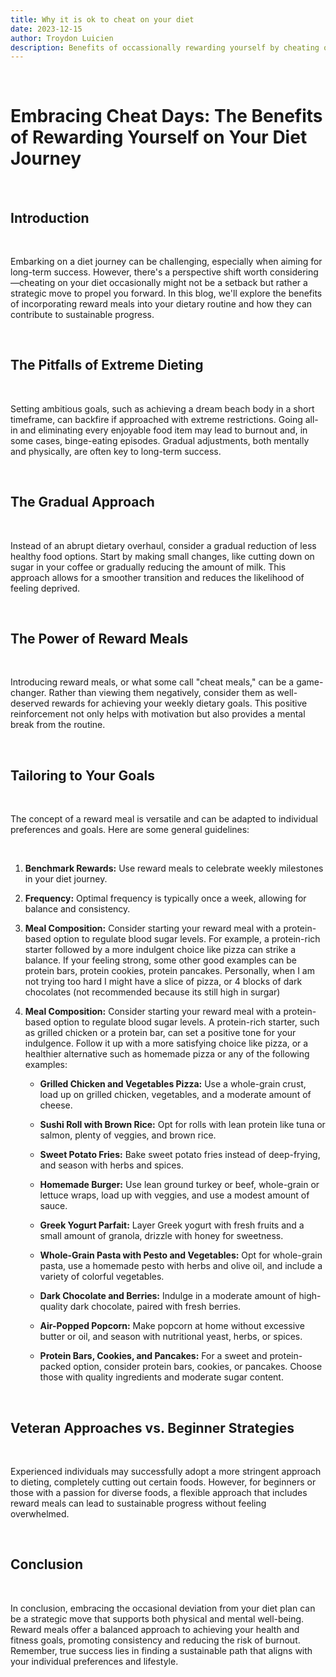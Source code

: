 ```yaml
---
title: Why it is ok to cheat on your diet
date: 2023-12-15
author: Troydon Luicien
description: Benefits of occassionally rewarding yourself by cheating on your diet
---
```


&nbsp;

# Embracing Cheat Days: The Benefits of Rewarding Yourself on Your Diet Journey

&nbsp;

## Introduction

&nbsp;

Embarking on a diet journey can be challenging, especially when aiming for long-term success. However, there's a perspective shift worth considering—cheating on your diet occasionally might not be a setback but rather a strategic move to propel you forward. In this blog, we'll explore the benefits of incorporating reward meals into your dietary routine and how they can contribute to sustainable progress.

&nbsp;

## The Pitfalls of Extreme Dieting

&nbsp;

Setting ambitious goals, such as achieving a dream beach body in a short timeframe, can backfire if approached with extreme restrictions. Going all-in and eliminating every enjoyable food item may lead to burnout and, in some cases, binge-eating episodes. Gradual adjustments, both mentally and physically, are often key to long-term success.

&nbsp;

## The Gradual Approach

&nbsp;

Instead of an abrupt dietary overhaul, consider a gradual reduction of less healthy food options. Start by making small changes, like cutting down on sugar in your coffee or gradually reducing the amount of milk. This approach allows for a smoother transition and reduces the likelihood of feeling deprived.

&nbsp;

## The Power of Reward Meals

&nbsp;

Introducing reward meals, or what some call "cheat meals," can be a game-changer. Rather than viewing them negatively, consider them as well-deserved rewards for achieving your weekly dietary goals. This positive reinforcement not only helps with motivation but also provides a mental break from the routine.

&nbsp;

## Tailoring to Your Goals

&nbsp;

The concept of a reward meal is versatile and can be adapted to individual preferences and goals. Here are some general guidelines:

&nbsp;

1. **Benchmark Rewards:** Use reward meals to celebrate weekly milestones in your diet journey.
2. **Frequency:** Optimal frequency is typically once a week, allowing for balance and consistency.
3. **Meal Composition:** Consider starting your reward meal with a protein-based option to regulate blood sugar levels. For example, a protein-rich starter followed by a more indulgent choice like pizza can strike a balance. If your feeling strong, some other good examples can be protein bars, protein cookies, protein pancakes. Personally, when I am not trying too hard I might have a slice of pizza, or
   4 blocks of dark chocolates (not recommended because its still high in surgar)
4. **Meal Composition:** Consider starting your reward meal with a protein-based option to regulate blood sugar levels.
   A protein-rich starter, such as grilled chicken or a protein bar, can set a positive tone for your indulgence. Follow it up with a more satisfying choice like pizza, or a healthier alternative such as homemade pizza or any of the following examples:

   - **Grilled Chicken and Vegetables Pizza:** Use a whole-grain crust, load up on grilled chicken, vegetables, and a moderate amount of cheese.

   - **Sushi Roll with Brown Rice:** Opt for rolls with lean protein like tuna or salmon, plenty of veggies, and brown rice.

   - **Sweet Potato Fries:** Bake sweet potato fries instead of deep-frying, and season with herbs and spices.

   - **Homemade Burger:** Use lean ground turkey or beef, whole-grain or lettuce wraps, load up with veggies, and use a modest amount of sauce.

   - **Greek Yogurt Parfait:** Layer Greek yogurt with fresh fruits and a small amount of granola, drizzle with honey for sweetness.

   - **Whole-Grain Pasta with Pesto and Vegetables:** Opt for whole-grain pasta, use a homemade pesto with herbs and olive oil, and include a variety of colorful vegetables.

   - **Dark Chocolate and Berries:** Indulge in a moderate amount of high-quality dark chocolate, paired with fresh berries.

   - **Air-Popped Popcorn:** Make popcorn at home without excessive butter or oil, and season with nutritional yeast, herbs, or spices.

   - **Protein Bars, Cookies, and Pancakes:** For a sweet and protein-packed option, consider protein bars, cookies, or pancakes. Choose those with quality ingredients and moderate sugar content.

&nbsp;

## Veteran Approaches vs. Beginner Strategies

&nbsp;

Experienced individuals may successfully adopt a more stringent approach to dieting, completely cutting out certain foods. However, for beginners or those with a passion for diverse foods, a flexible approach that includes reward meals can lead to sustainable progress without feeling overwhelmed.

&nbsp;

## Conclusion

&nbsp;

In conclusion, embracing the occasional deviation from your diet plan can be a strategic move that supports both physical and mental well-being. Reward meals offer a balanced approach to achieving your health and fitness goals, promoting consistency and reducing the risk of burnout. Remember, true success lies in finding a sustainable path that aligns with your individual preferences and lifestyle.
